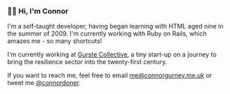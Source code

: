 ### 👋🏻 Hi, I'm Connor

I'm a self-taught developer, having began learning with HTML aged nine in the summer of 2009. I'm currently working with Ruby on Rails, which amazes me - so many shortcuts!

I'm currently working at [Gurste Collective](https://www.gurstecollective.com), a tiny start-up on a journey to bring the resilience sector into the twenty-first century.

If you want to reach me, feel free to email <me@connorgurney.me.uk> or tweet me [@connordoner](https://www.twitter.com/connordoner).
